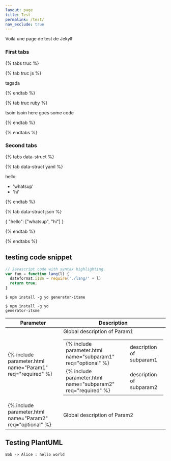 ```yaml
---
layout: page
title: Test
permalink: /test/
nav_exclude: true
---
```


Voilà une page de test de Jekyll

### First tabs

{% tabs truc %}

{% tab truc js %}

tagada

{% endtab %}

{% tab truc ruby %}

tsoin tsoin
here goes some code

{% endtab %}

{% endtabs %}

### Second tabs

{% tabs data-struct %}

{% tab data-struct yaml %}

hello:
  - 'whatsup'
  - 'hi'

{% endtab %}

{% tab data-struct json %}

{
    "hello": ["whatsup", "hi"]
}

{% endtab %}

{% endtabs %}

## testing code snippet

```js
// Javascript code with syntax highlighting.
var fun = function lang(l) {
  dateformat.i18n = require('./lang/' + l)
  return true;
}
```

```
$ npm install -g yo generator-itsme
```

<code style=display:block;white-space:pre-wrap>$ npm install -g yo generator-itsme</code>

<table>
  <thead>
    <tr>
      <th>Parameter</th><th>Description</th>
    </tr>
  </thead>
  <tbody>
    <tr>
      <td>{% include parameter.html name="Param1" req="required" %}</td>
      <td>
        Global description of Param1<br />
        <table>
          <tr>
            <td>{% include parameter.html name="subparam1" req="optional" %}</td><td>description of subparam1</td>
          </tr>
          <tr>
            <td>{% include parameter.html name="subparam2" req="required" %}</td><td>description of subparam2</td>
          </tr>
        </table>
      </td>
    </tr>
    <tr>
      <td>{% include parameter.html name="Param2" req="optional" %}</td>
      <td>Global description of Param2</td>
    </tr>
  </tbody>
</table>


## Testing PlantUML

```plantuml!
Bob -> Alice : hello world
```

